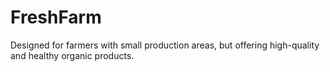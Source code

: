 # FreshFarm
Designed for farmers with small production areas, but offering high-quality and healthy organic products.

